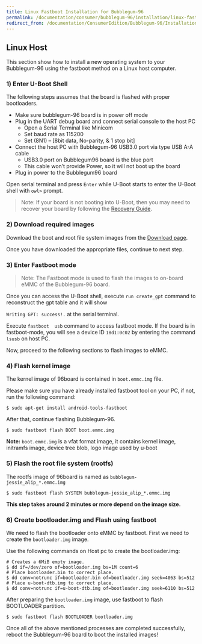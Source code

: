 ```yaml
---
title: Linux Fastboot Installation for Bubblegum-96
permalink: /documentation/consumer/bubblegum-96/installation/linux-fastboot.md.html
redirect_from: /documentation/ConsumerEdition/Bubblegum-96/Installation/LinuxFastboot.md.html
---
```


## Linux Host

This section show how to install a new operating system to your Bubblegum-96 using the fastboot method on a Linux host computer.

### 1) Enter U-Boot Shell

The following steps assumes that the board is flashed with proper bootloaders.

- Make sure bubblegum-96 board is in power off mode
- Plug in the UART debug board and connect serial console to the host PC
   - Open a Serial Terminal like Minicom
   - Set baud rate as 115200
   - Set (8N1) – [8bit data, No-parity, & 1 stop bit]
- Connect the host PC with Bubblegum-96 USB3.0 port via type USB A-A cable
   - USB3.0 port on Bubblegum96 board is the blue port
   - This cable won’t provide Power, so it will not boot up the board
- Plug in power to the Bubblegum96 board

Open serial terminal and press `Enter` while U-Boot starts to enter the
U-Boot shell with `owl>` prompt.

> Note: If your board is not booting into U-Boot, then you may need to
recover your board by following the [Recovery Guide](./board-recovery.md).

### 2) Download required images

Download the boot and root file system images from the [Download page](../downloads/debian.md).

Once you have downloaded the appropriate files, continue to next step.

### 3) Enter Fastboot mode

> Note: The Fastboot mode is used to flash the images to on-board eMMC of the
Bubblegum-96 board.

Once you can access the U-Boot shell, execute `run create_gpt` command to
reconstruct the gpt table and it will show

`Writing GPT: success!.` at the serial terminal.

Execute `fastboot  usb` command to access fastboot mode. If the board is in
fastboot-mode, you will see a device ID `18d1:0c02` by entering the command
`lsusb` on host PC.

Now, proceed to the following sections to flash images to eMMC.

### 4) Flash kernel image

The kernel image of 96board is contained in `boot.emmc.img` file.

Please make sure you have already installed fastboot tool on your PC, if not, run the following command:

`$ sudo apt-get install android-tools-fastboot`

After that, continue flashing Bubblegum-96.

`$ sudo fastboot flash BOOT boot.emmc.img`

**Note:** `boot.emmc.img` is a vfat format image, it contains kernel image, initramfs image, device tree blob, logo image used by u-boot

### 5) Flash the root file system (rootfs)

The rootfs image of 96board is named as `bubblegum-jessie_alip_*.emmc.img`

`$ sudo fastboot flash SYSTEM bubblegum-jessie_alip_*.emmc.img`

**This step takes around 2 minutes or more depend on the image size.**

### 6) Create bootloader.img and Flash using fastboot

We need to flash the bootloader onto eMMC by fastboot. First we need to create
the `bootloader.img` image.

Use the following commands on Host pc to create the bootloader.img:

```shell
# Creates a 6MiB empty image.
$ dd if=/dev/zero of=bootloader.img bs=1M count=6
# Place bootloader.bin to correct place.
$ dd conv=notrunc if=bootloader.bin of=bootloader.img seek=4063 bs=512
# Place u-boot-dtb.img to correct place.
$ dd conv=notrunc if=u-boot-dtb.img of=bootloader.img seek=6110 bs=512
```

After preparing the `bootloader.img` image, use fastboot to flash BOOTLOADER
partition.

```shell
$ sudo fastboot flash BOOTLOADER bootloader.img
```

Once all of the above mentioned processes are completed successfully, reboot
the Bubblegum-96 board to boot the installed images!
